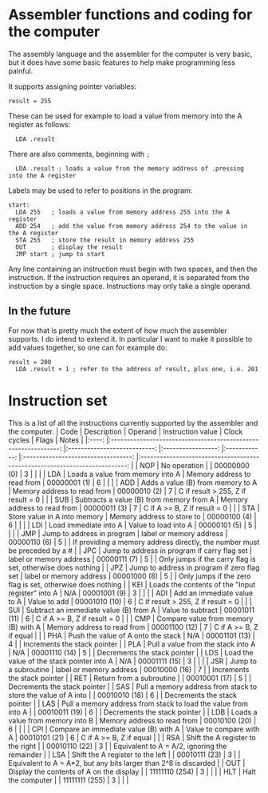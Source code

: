 # Assembler functions and coding for the computer
The assembly language and the assembler for the computer is very basic, but it does have some basic features to help make programming less painful.

It supports assigning pointer variables:
~~~~
result = 255
~~~~
These can be used for example to load a value from memory into the A register as follows:
~~~~
  LDA .result
~~~~
There are also comments, beginning with `;`
~~~~
  LDA .result ; loads a value from the memory address of .pressing into the A register
~~~~

Labels may be used to refer to positions in the program:
~~~~
start:
  LDA 255   ; loads a value from memory address 255 into the A register
  ADD 254   ; add the value from memory address 254 to the value in the A register
  STA 255   ; store the result in memory address 255
  OUT       ; display the result
  JMP start ; jump to start
~~~~

Any line containing an instruction must begin with two spaces, and then the instruction. If the instruction requires an operand, it is separated from the instruction by a single space. Instructions may only take a single operand.

## In the future
For now that is pretty much the extent of how much the assembler supports. I do intend to extend it. In particular I want to make it possible to add values together, so one can for example do:
~~~~
result = 200
  LDA .result + 1 ; refer to the address of result, plus one, i.e. 201
~~~~

# Instruction set
This is a list of all the instructions currently supported by the assembler and the computer.
| Code 	|                           Description                          	|           Operand           	| Instruction value 	| Clock cycles 	|                Flags               	|                                    Notes                                   	|
|:----:	|:--------------------------------------------------------------:	|:---------------------------:	|:-----------------:	|:------------:	|:----------------------------------:	|:--------------------------------------------------------------------------:	|
|  NOP 	|                          No operation                          	|                             	|    00000000 (0)   	|       3      	|                                    	|                                                                            	|
|  LDA 	|                Loads a value from memory into A                	| Memory address to read from 	|    00000001 (1)   	|       6      	|                                    	|                                                                            	|
|  ADD 	|                Adds a value (B) from memory to A               	| Memory address to read from 	|    00000010 (2)   	|       7      	| C if result > 255, Z if result = 0 	|                                                                            	|
|  SUB 	|            Subtracts a value (B) from memory from A            	| Memory address to read from 	|    00000011 (3)   	|       7      	|    C if A >= B, Z if result = 0    	|                                                                            	|
|  STA 	|                  Store value in A into memory                  	|  Memory address to store to 	|    00000100 (4)   	|       6      	|                                    	|                                                                            	|
|  LDI 	|                      Load immediate into A                     	|     Value to load into A    	|    00000101 (5)   	|       5      	|                                    	|                                                                            	|
|  JMP 	|                   Jump to address in program                   	|   label or memory address   	|    00000110 (6)   	|       5      	|                                    	| If providing a memory address directly, the number must be preceded by a # 	|
|  JPC 	|          Jump to address in program if carry flag set          	|   label or memory address   	|    00000111 (7)   	|       5      	|                                    	|         Only jumps if the carry flag is set, otherwise does nothing        	|
|  JPZ 	|           Jump to address in program if zero flag set          	|   label or memory address   	|    00001000 (8)   	|       5      	|                                    	|         Only jumps if the zero flag is set, otherwise does nothing         	|
|  KEI 	|        Loads the contents of the "Input register" into A       	|             N/A             	|    00001001 (9)   	|       3      	|                                    	|                                                                            	|
|  ADI 	|                   Add an immediate value to A                  	|         Value to add        	|   00001010 (10)   	|       6      	| C if result > 255, Z if result = 0 	|                                                                            	|
|  SUI 	|             Subtract an immediate value (B) from A             	|      Value to subtract      	|   00001011 (11)   	|       6      	|    C if A >= B, Z if result = 0    	|                                                                            	|
|  CMP 	|              Compare value from memory (B) with A              	| Memory address to read from 	|   00001100 (12)   	|       7      	|       C if A >= B, Z if equal      	|                                                                            	|
|  PHA 	|               Push the value of A onto the stack               	|             N/A             	|   00001101 (13)   	|       4      	|                                    	|                        Increments the stack pointer                        	|
|  PLA 	|               Pull a value from the stack into A               	|             N/A             	|   00001110 (14)   	|       5      	|                                    	|                        Decrements the stack pointer                        	|
|  LDS 	|           Load the value of the stack pointer into A           	|             N/A             	|   00001111 (15)   	|       3      	|                                    	|                                                                            	|
|  JSR 	|                      Jump to a subroutine                      	|   label or memory address   	|   00010000 (16)   	|       7      	|                                    	|                        Increments the stack pointer                        	|
|  RET 	|                    Return from a subroutine                    	|                             	|   00010001 (17)   	|       5      	|                                    	|                        Decrements the stack pointer                        	|
|  SAS 	|  Pull a memory address from stack to store the value of A into 	|                             	|   00010010 (18)   	|       6      	|                                    	|                        Decrements the stack pointer                        	|
|  LAS 	| Pull a memory address from stack to load the value from into A 	|                             	|   00010011 (19)   	|       6      	|                                    	|                        Decrements the stack pointer                        	|
|  LDB 	|                Loads a value from memory into B                	| Memory address to read from 	|   00010100 (20)   	|       6      	|                                    	|                                                                            	|
|  CPI 	|              Compare an immediate value (B) with A             	|   Value to compare with A   	|   00010101 (21)   	|       6      	|       C if A >= B, Z if equal      	|                                                                            	|
|  RSA 	|                Shift the A register to the right               	|                             	|   00010110 (22)   	|       3      	|                                    	|                Equivalent to A = A/2, ignoring the remainder               	|
|  LSA 	|                Shift the A register to the left                	|                             	|   00010111 (23)   	|       3      	|                                    	|      Equivalent to A = A*2, but any bits larger than 2^8 is discarded      	|
|  OUT 	|            Display the contents of A on the display            	|                             	|   11111110 (254)  	|       3      	|                                    	|                                                                            	|
|  HLT 	|                        Halt the computer                       	|                             	|   11111111 (255)  	|       3      	|                                    	|                                                                            	|